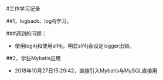 #工作学习记录

##1，logback、log4j学习。

###遇到的问题：
* 使用log4j和使用slf4j，明显slf4j会设定logger出错。


##2，学些Mybatis应用
* 2018年10月27日15:29:42，直接引入Mybatis与MySQL直接用